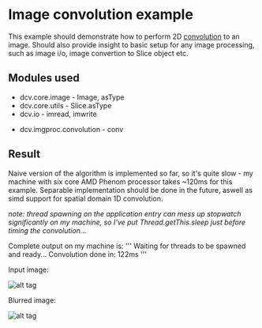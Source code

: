 # Image convolution example


This example should demonstrate how to perform 2D [convolution](https://en.wikipedia.org/wiki/Kernel_(image_processing)) to an image. 
Should also provide insight to basic setup for any image processing, such as image i/o, image convertion to Slice object etc.


## Modules used
* dcv.core.image - Image, asType
* dcv.core.utils - Slice.asType
* dcv.io - imread, imwrite
- dcv.imgproc.convolution - conv

## Result

Naive version of the algorithm is implemented so far, so it's quite slow - my machine with six core AMD Phenom processor 
takes ~120ms for this example. Separable implementation should be done in the future, aswell as simd support for 
spatial domain 1D convolution.

*note: thread spawning on the application entry can mess up stopwatch significantly on my machine, so I've put Thread.getThis.sleep
just before timing the convolution...*


Complete output on my machine is:
'''
Waiting for threads to be spawned and ready...
Convolution done in: 122ms
'''

Input image:

![alt tag](https://github.com/ljubobratovicrelja/dcv/blob/master/examples/data/lena.png)

Blurred image:

![alt tag](https://github.com/ljubobratovicrelja/dcv/blob/master/examples/convolution/result/outblur.png)
